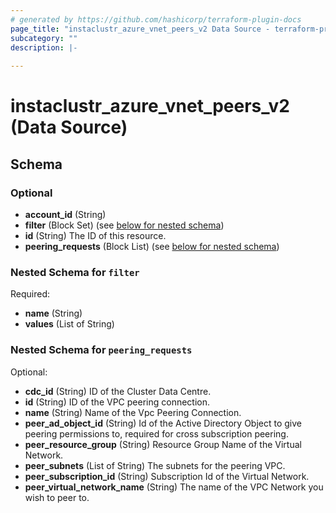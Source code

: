 ```yaml
---
# generated by https://github.com/hashicorp/terraform-plugin-docs
page_title: "instaclustr_azure_vnet_peers_v2 Data Source - terraform-provider-instaclustr"
subcategory: ""
description: |-
  
---
```


# instaclustr_azure_vnet_peers_v2 (Data Source)





<!-- schema generated by tfplugindocs -->
## Schema

### Optional

- **account_id** (String)
- **filter** (Block Set) (see [below for nested schema](#nestedblock--filter))
- **id** (String) The ID of this resource.
- **peering_requests** (Block List) (see [below for nested schema](#nestedblock--peering_requests))

<a id="nestedblock--filter"></a>
### Nested Schema for `filter`

Required:

- **name** (String)
- **values** (List of String)


<a id="nestedblock--peering_requests"></a>
### Nested Schema for `peering_requests`

Optional:

- **cdc_id** (String) ID of the Cluster Data Centre.
- **id** (String) ID of the VPC peering connection.
- **name** (String) Name of the Vpc Peering Connection.
- **peer_ad_object_id** (String) Id of the Active Directory Object to give peering permissions to, required for cross subscription peering.
- **peer_resource_group** (String) Resource Group Name of the Virtual Network.
- **peer_subnets** (List of String) The subnets for the peering VPC.
- **peer_subscription_id** (String) Subscription Id of the Virtual Network.
- **peer_virtual_network_name** (String) The name of the VPC Network you wish to peer to.


